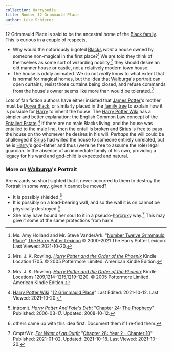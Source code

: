 ```yaml
---
collection: Harrypedia
title: Number 12 Grimmauld Place
author: Luke Schierer
---
```


12 Grimmauld Place is said to be the ancestral home of the [Black
family][Black]. This is curious in a couple of respects.

- Why would the notoriously bigoted [Blacks][Black] _want_ a house owned by
  someone non-magical in the first place?[^211020-1] We are told they think of
  themselves as some sort of wizarding nobility,[^211020-2] they should desire
  an old manner house or castle, not a relatively modern town house.
- The house is oddly animated. We do not _really_ know to what extent that is
  normal for magical homes, but the idea that [Walburga][]'s portrait can open
  curtains, resist those curtains being closed, and refuse commands from the
  house's owner seems like more than would be tolerated.[^211020-3]

Lots of fan fiction authors have either insisted that [James Potter][James]'s
mother must be [Dorea Black][Dorea], or similarly placed in the [family
tree][Black] to explain how it is possible for [Harry][] to inherit the house.
The [Harry Potter Wiki] has a simpler and better explanation: the English
Common Law concept of the [Entailed Estate][wEE1].[^211020-4] If there are no
male Blacks living, and the house was entailed to the male line, then the
entail is broken and [Sirius][] is free to pass the house on tho whomever he
desires in his will. _Perhaps_ the will could be challenged if [Sirius][] had
willed the house to someone entirely unrelated, but he is [Harry][]'s
god-father and thus (were he free to assume the role) legal guardian. In the
absence of an immediate family of his own, providing a legacy for his ward and
god-child is expected and natural.

[wEE1]: http://en.wikipedia.org/wiki/Fee_tail
[Black]: /harrypedia/people/black//
[Sirius]: /harrypedia/people/black/sirius_iii//
[James]: /harrypedia/people/potter/james//
[Walburga]: /harrypedia/people/black/walburga/
[Harry]: /harrypedia/people/potter/harry_james//
[Dorea]: /harrypedia/people/black/dorea/
[Harry Potter Wiki]: https://harrypotter.fandom.com/wiki

[^211020-4]:
    [Harry Potter Wiki](https://harrypotter.fandom.com/wiki)
    "[12 Grimmauld Place](https://harrypotter.fandom.com/wiki/12_Grimmauld_Place)"
    Last Edited: 2021-10-12. Last Viewed: 2021-10-20.

[^211020-3]:
    Mrs. J. K. Rowling.
    _[Harry Potter and the Order of the Phoenix](https://www.goodreads.com/book/show/2.Harry_Potter_and_the_Order_of_the_Phoenix)_
    Kindle Locations 1209,1214-1215,1219-1220. © 2005 Pottermore Limited. American Kindle Edition.

[^211020-2]:
    Mrs. J. K. Rowling.
    _[Harry Potter and the Order of the Phoenix](https://www.goodreads.com/book/show/2.Harry_Potter_and_the_Order_of_the_Phoenix)_
    Kindle Location 1705. © 2005 Pottermore Limited. American Kindle Edition.

[^211020-1]:
    Ms. Amy Holland and Mr. Steve VanderArk.
    "[Number Twelve Grimmauld
    Place](https://www.hp-lexicon.org/place/great-britain-united-kingdom/england/london/grimmauld-place/number-twelve-grimmauld-place/)"
    [The Harry Potter Lexicon](https://www.hp-lexicon.org) © 2000-2021 The Harry
    Potter Lexicon. Last Viewed: 2021-10-20.

### More on [Walburga]'s Portrait

Are wizards so short sighted that it never occurred to them to destroy the
Portrait in some way, given it cannot be moved?

- It is possibly shielded.[^211020-5]
- It is possibly on a load-bearing wall, and so the wall it is on cannot be
  physically destroyed.[^211020-6]
- She may have bound her soul to it in a pseudo-[horcrux]y
  way.[^211020-7] This may give it some of the same protections from harm.

[^211020-7]:
    CmptrWz.
    _[For Want of an Outfit](https://archiveofourown.org/works/28507302)_
    "[Chapter 28: Year 2 - Chapter 10](https://archiveofourown.org/works/28507302/chapters/78741424)"
    Published: 2021-01-02. Updated: 2021-10-18. Last Viewed: 2021-10-20.

[horcrux]: /harrypedia/magic/dark/horcruxes/

[^211020-6]:
    others came up with this idea first. Document them if I re-find
    them.

[^211020-5]:
    intromit.
    _[Harry Potter And Fate's
    Debt](https://www.siye.co.uk/siye/viewstory.php?sid=11253)_
    "[Chapter 24: The Prophecy](https://www.siye.co.uk/siye/viewstory.php?sid=11253&chapter=24)"
    Published: 2006-03-17. Updated: 2008-10-12.
